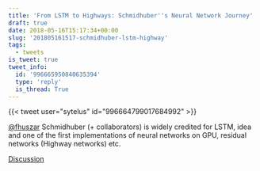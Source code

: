 ```yaml
---
title: 'From LSTM to Highways: Schmidhuber''s Neural Network Journey'
draft: true
date: 2018-05-16T15:17:34+00:00
slug: '201805161517-schmidhuber-lstm-highway'
tags:
  - tweets
is_tweet: true
tweet_info:
  id: '996665950840635394'
  type: 'reply'
  is_thread: True
---
```




{{< tweet user="sytelus" id="996664799017684992" >}}

[@fhuszar](https://x.com/fhuszar) Schmidhuber (+ collaborators) is widely credited for LSTM, idea and one of the first implementations of neural networks on GPU, residual networks (Highway networks) etc.

[Discussion](https://x.com/sytelus/status/996665950840635394)
